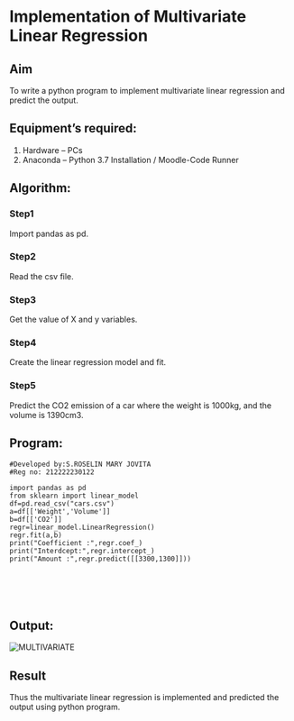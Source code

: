 # Implementation of Multivariate Linear Regression
## Aim
To write a python program to implement multivariate linear regression and predict the output.
## Equipment’s required:
1.	Hardware – PCs
2.	Anaconda – Python 3.7 Installation / Moodle-Code Runner
## Algorithm:
### Step1
Import pandas as pd.

### Step2
Read the csv file.

### Step3
Get the value of X and y variables.

### Step4
Create the linear regression model and fit.

### Step5
Predict the CO2 emission of a car where the weight is 1000kg, and the volume is 1390cm3.

## Program:
```
#Developed by:S.ROSELIN MARY JOVITA
#Reg no: 212222230122

import pandas as pd 
from sklearn import linear_model
df=pd.read_csv("cars.csv")
a=df[['Weight','Volume']]
b=df[['CO2']]
regr=linear_model.LinearRegression()
regr.fit(a,b)
print("Coefficient :",regr.coef_)
print("Interdcept:",regr.intercept_)
print("Amount :",regr.predict([[3300,1300]]))






```
## Output:

![MULTIVARIATE](https://github.com/Roselinjovita/Multivariate-Linear-Regression/assets/119104296/faed73a6-cdb2-4827-b068-bd65c9f909ef)


## Result
Thus the multivariate linear regression is implemented and predicted the output using python program.
